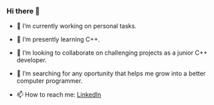 ### Hi there 👋


- 🔭 I’m currently working on personal tasks.
- 🌱 I’m presently learning C++.
- 👯 I’m looking to collaborate on challenging projects as a junior C++ developer. 
- 🤔 I’m searching for any oportunity that helps me grow into a better computer programmer.

- 📫 How to reach me: [LinkedIn](https://www.linkedin.com/in/adrian-emilian-cornea-2ba764221/)
